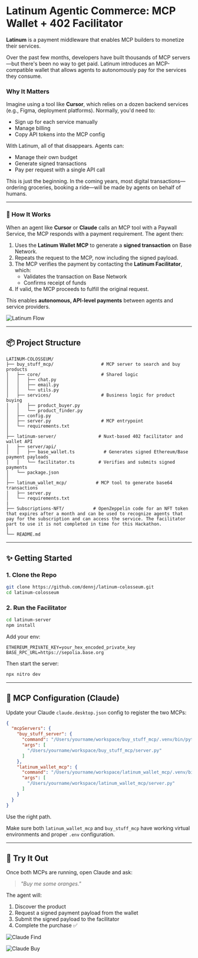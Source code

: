 # Latinum Agentic Commerce: MCP Wallet + 402 Facilitator

**Latinum** is a payment middleware that enables MCP builders to monetize their services.

Over the past few months, developers have built thousands of MCP servers—but there's been no way to get paid. Latinum introduces an MCP-compatible wallet that allows agents to autonomously pay for the services they consume.

### Why It Matters

Imagine using a tool like **Cursor**, which relies on a dozen backend services (e.g., Figma, deployment platforms). Normally, you'd need to:

* Sign up for each service manually
* Manage billing
* Copy API tokens into the MCP config

With Latinum, all of that disappears. Agents can:

* Manage their own budget
* Generate signed transactions
* Pay per request with a single API call

This is just the beginning. In the coming years, most digital transactions—ordering groceries, booking a ride—will be made by agents on behalf of humans.

---

### 🧠 How It Works

When an agent like **Cursor** or **Claude** calls an MCP tool with a Paywall Service, the MCP responds with a payment requirement. The agent then:

1. Uses the **Latinum Wallet MCP** to generate a **signed transaction** on Base Network.
2. Repeats the request to the MCP, now including the signed payload.
3. The MCP verifies the payment by contacting the **Latinum Facilitator**, which:
   - Validates the transaction on Base Network
   - Confirms receipt of funds
4. If valid, the MCP proceeds to fulfill the original request.

This enables **autonomous, API-level payments** between agents and service providers.

![Latinum Flow](/structure.png)

---

## 📦 Project Structure

```
LATINUM-COLOSSEUM/
├── buy_stuff_mcp/                  # MCP server to search and buy products
│   ├── core/                       # Shared logic
│   │   ├── chat.py
│   │   ├── email.py
│   │   └── utils.py
│   ├── services/                   # Business logic for product buying
│   │   ├── product_buyer.py
│   │   └── product_finder.py
│   ├── config.py
│   ├── server.py                   # MCP entrypoint
│   └── requirements.txt
│
├── latinum-server/                # Nuxt-based 402 facilitator and wallet API
│   ├── server/api/
│   │   ├── base_wallet.ts           # Generates signed Ethereum/Base payment payloads
│   │   └── facilitator.ts         # Verifies and submits signed payments
│   └── package.json
│
├── latinum_wallet_mcp/           # MCP tool to generate base64 transactions
│   ├── server.py
│   └── requirements.txt
|
├── Subscriptions-NFT/           # OpenZeppelin code for an NFT token that expires after a month and can be used to recognize agents that pay for the subscription and can access the service. The facilitator part to use it is not completed in time for this Hackathon.
│
└── README.md
```

---

## ✨ Getting Started

### 1. Clone the Repo

```bash
git clone https://github.com/dennj/latinum-colosseum.git
cd latinum-colosseum
```

### 2. Run the Facilitator

```bash
cd latinum-server
npm install
```

Add your env:

```env
ETHEREUM_PRIVATE_KEY=your_hex_encoded_private_key
BASE_RPC_URL=https://sepolia.base.org
```

Then start the server:

```bash
npx nitro dev
```

---

## 🤖 MCP Configuration (Claude)

Update your Claude `claude.desktop.json` config to register the two MCPs:

```json
{
  "mcpServers": {
    "buy_stuff_server": {
      "command": "/Users/yourname/workspace/buy_stuff_mcp/.venv/bin/python",
      "args": [
        "/Users/yourname/workspace/buy_stuff_mcp/server.py"
      ]
    },
    "latinum_wallet_mcp": {
      "command": "/Users/yourname/workspace/latinum_wallet_mcp/.venv/bin/python",
      "args": [
        "/Users/yourname/workspace/latinum_wallet_mcp/server.py"
      ]
    }
  }
}
```

Use the right path.

Make sure both `latinum_wallet_mcp` and `buy_stuff_mcp` have working virtual environments and proper `.env` configuration.

---

## 🍚 Try It Out

Once both MCPs are running, open Claude and ask:

> *"Buy me some oranges."*

The agent will:

1. Discover the product
2. Request a signed payment payload from the wallet
3. Submit the signed payload to the facilitator
4. Complete the purchase ✅

![Claude Find](/claude_find.png)

![Claude Buy](/claude_buy.png)
